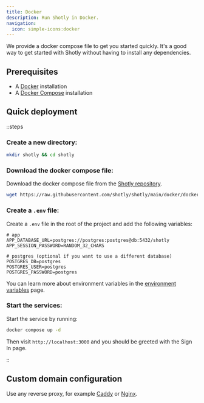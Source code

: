 ```yaml
---
title: Docker
description: Run Shotly in Docker.
navigation:
  icon: simple-icons:docker
---
```


We provide a docker compose file to get you started quickly. It's a good way to get started with Shotly without having to install any dependencies.

## Prerequisites

- A [Docker](https://www.docker.com) installation
- A [Docker Compose](https://docs.docker.com/compose/install/) installation

## Quick deployment

::steps
### Create a new directory:

```sh [terminal]
mkdir shotly && cd shotly
```

### Download the docker compose file:

Download the docker compose file from the [Shotly repository](https://github.com/shotly/shotly/blob/main/docker/docker-compose.yml).

```sh [terminal]
wget https://raw.githubusercontent.com/shotly/shotly/main/docker/docker-compose.yml
```

### Create a `.env` file:

Create a `.env` file in the root of the project and add the following variables:

```dotenv [.env]
# app
APP_DATABASE_URL=postgres://postgres:postgres@db:5432/shotly
APP_SESSION_PASSWORD=RANDOM_32_CHARS

# postgres (optional if you want to use a different database)
POSTGRES_DB=postgres
POSTGRES_USER=postgres
POSTGRES_PASSWORD=postgres
```

You can learn more about environment variables in the [environment variables](./99.environment-variables.md) page.

### Start the services:

Start the service by running:

```sh [terminal]
docker compose up -d
```

Then visit `http://localhost:3000` and you should be greeted with the Sign In page.

::

## Custom domain configuration

Use any reverse proxy, for example [Caddy](https://caddyserver.com/) or [Nginx](https://nginx.org/).
